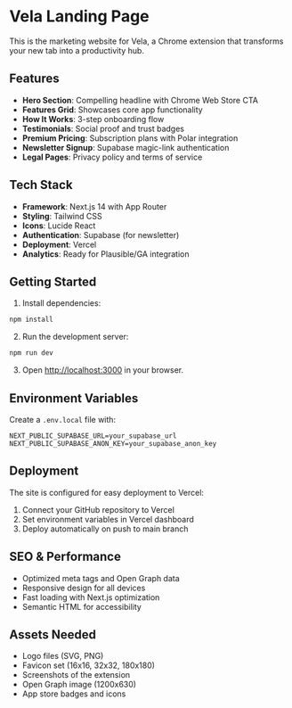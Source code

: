 # Vela Landing Page

This is the marketing website for Vela, a Chrome extension that transforms your new tab into a productivity hub.

## Features

- **Hero Section**: Compelling headline with Chrome Web Store CTA
- **Features Grid**: Showcases core app functionality
- **How It Works**: 3-step onboarding flow
- **Testimonials**: Social proof and trust badges
- **Premium Pricing**: Subscription plans with Polar integration
- **Newsletter Signup**: Supabase magic-link authentication
- **Legal Pages**: Privacy policy and terms of service

## Tech Stack

- **Framework**: Next.js 14 with App Router
- **Styling**: Tailwind CSS
- **Icons**: Lucide React
- **Authentication**: Supabase (for newsletter)
- **Deployment**: Vercel
- **Analytics**: Ready for Plausible/GA integration

## Getting Started

1. Install dependencies:
```bash
npm install
```

2. Run the development server:
```bash
npm run dev
```

3. Open [http://localhost:3000](http://localhost:3000) in your browser.

## Environment Variables

Create a `.env.local` file with:

```
NEXT_PUBLIC_SUPABASE_URL=your_supabase_url
NEXT_PUBLIC_SUPABASE_ANON_KEY=your_supabase_anon_key
```

## Deployment

The site is configured for easy deployment to Vercel:

1. Connect your GitHub repository to Vercel
2. Set environment variables in Vercel dashboard
3. Deploy automatically on push to main branch

## SEO & Performance

- Optimized meta tags and Open Graph data
- Responsive design for all devices
- Fast loading with Next.js optimization
- Semantic HTML for accessibility

## Assets Needed

- Logo files (SVG, PNG)
- Favicon set (16x16, 32x32, 180x180)
- Screenshots of the extension
- Open Graph image (1200x630)
- App store badges and icons